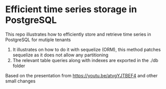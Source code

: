 # Efficient time series storage in PostgreSQL

This repo illustrates how to efficiently store and retrieve time series in PostgreSQL for mutiple tenants

1) It illustrates on how to do it with sequelize (ORM), this method patches sequelize as it does not allow any partitioning
2) The relevant table queries along with indexes are exported in the ./db folder


Based on the presentation from https://youtu.be/atvgYJTBEF4 and other small changes 